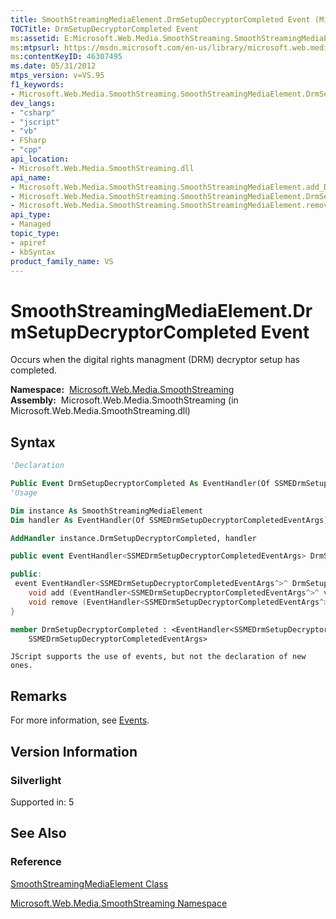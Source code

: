 ```yaml
---
title: SmoothStreamingMediaElement.DrmSetupDecryptorCompleted Event (Microsoft.Web.Media.SmoothStreaming)
TOCTitle: DrmSetupDecryptorCompleted Event
ms:assetid: E:Microsoft.Web.Media.SmoothStreaming.SmoothStreamingMediaElement.DrmSetupDecryptorCompleted
ms:mtpsurl: https://msdn.microsoft.com/en-us/library/microsoft.web.media.smoothstreaming.smoothstreamingmediaelement.drmsetupdecryptorcompleted(v=VS.95)
ms:contentKeyID: 46307495
ms.date: 05/31/2012
mtps_version: v=VS.95
f1_keywords:
- Microsoft.Web.Media.SmoothStreaming.SmoothStreamingMediaElement.DrmSetupDecryptorCompleted
dev_langs:
- "csharp"
- "jscript"
- "vb"
- FSharp
- "cpp"
api_location:
- Microsoft.Web.Media.SmoothStreaming.dll
api_name:
- Microsoft.Web.Media.SmoothStreaming.SmoothStreamingMediaElement.add_DrmSetupDecryptorCompleted
- Microsoft.Web.Media.SmoothStreaming.SmoothStreamingMediaElement.DrmSetupDecryptorCompleted
- Microsoft.Web.Media.SmoothStreaming.SmoothStreamingMediaElement.remove_DrmSetupDecryptorCompleted
api_type:
- Managed
topic_type:
- apiref
- kbSyntax
product_family_name: VS
---
```


# SmoothStreamingMediaElement.DrmSetupDecryptorCompleted Event

Occurs when the digital rights managment (DRM) decryptor setup has completed.

**Namespace:**  [Microsoft.Web.Media.SmoothStreaming](microsoft-web-media-smoothstreaming-namespace_1.md)  
**Assembly:**  Microsoft.Web.Media.SmoothStreaming (in Microsoft.Web.Media.SmoothStreaming.dll)

## Syntax

```vb
'Declaration

Public Event DrmSetupDecryptorCompleted As EventHandler(Of SSMEDrmSetupDecryptorCompletedEventArgs)
'Usage

Dim instance As SmoothStreamingMediaElement
Dim handler As EventHandler(Of SSMEDrmSetupDecryptorCompletedEventArgs)

AddHandler instance.DrmSetupDecryptorCompleted, handler
```

```csharp
public event EventHandler<SSMEDrmSetupDecryptorCompletedEventArgs> DrmSetupDecryptorCompleted
```

```cpp
public:
 event EventHandler<SSMEDrmSetupDecryptorCompletedEventArgs^>^ DrmSetupDecryptorCompleted {
    void add (EventHandler<SSMEDrmSetupDecryptorCompletedEventArgs^>^ value);
    void remove (EventHandler<SSMEDrmSetupDecryptorCompletedEventArgs^>^ value);
}
```

``` fsharp
member DrmSetupDecryptorCompleted : <EventHandler<SSMEDrmSetupDecryptorCompletedEventArgs>,
    SSMEDrmSetupDecryptorCompletedEventArgs>
```

```jscript
JScript supports the use of events, but not the declaration of new ones.
```

## Remarks

For more information, see [Events](events.md).

## Version Information

### Silverlight

Supported in: 5  

## See Also

### Reference

[SmoothStreamingMediaElement Class](smoothstreamingmediaelement-class-microsoft-web-media-smoothstreaming_1.md)

[Microsoft.Web.Media.SmoothStreaming Namespace](microsoft-web-media-smoothstreaming-namespace_1.md)

